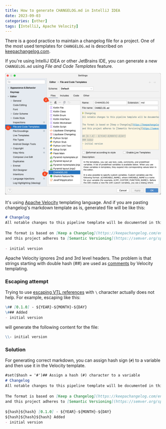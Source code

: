 ```yaml
---
title: How to generate CHANGELOG.md in IntelliJ IDEA
date: 2023-09-03
categories: [other]
tags: [IntelliJ, Apache Velocity]
---
```


There is a good practice to maintain a changelog file for a project. One of the most used templates for 
`CHANGELOG.md` is described on [keepachangelog.com](https://keepachangelog.com/en/1.1.0/).

If you're using IntelliJ IDEA or other JetBrains IDE, you can generate a new `CHANGELOG.md` using _File and Code
Templates_ feature.

![file-template.png](file-template.png)

It's using [Apache Velocity](https://velocity.apache.org/engine/devel/user-guide.html#Velocity_Template_Language_VTL:_An_Introduction) templating language.
And if you are pasting changelog's markdown template as is, generated file will be like this:

```markdown {hl_lines=["6-7"]}
# Changelog
All notable changes to this pipeline template will be documented in this file.

The format is based on [Keep a Changelog](https://keepachangelog.com/en/1.0.0/),
and this project adheres to [Semantic Versioning](https://semver.org/spec/v2.0.0.html).

- initial version
```

Apache Velocity ignores 2nd and 3rd level headers. The problem is that strings starting with double hash
(##) are used as [comments](https://velocity.apache.org/engine/devel/user-guide.html#comments) by Velocity templating.

### Escaping attempt

Trying to use [escaping VTL references](https://velocity.apache.org/engine/devel/user-guide.html#escaping-valid-vtl-references) 
with `\` character actually does not help. For example, escaping like this:
```markdown {hl_lines=["1-2"],linenostart=6}
\## [0.1.0] - ${YEAR}-${MONTH}-${DAY}
\### Added
- initial version
```
will generate the following content for the file:
```markdown {hl_lines=[1],linenostart=6}
\\- initial version
```

### Solution

For generating correct markdown, you can assign hash sign (`#`) to a variable and then use it in the 
Velocity template.

```markdown {hl_lines=[1,"8-9"]}
#set($hash = '#')## Assign a hash (#) character to a variable
# Changelog
All notable changes to this pipeline template will be documented in this file.

The format is based on [Keep a Changelog](https://keepachangelog.com/en/1.0.0/),
and this project adheres to [Semantic Versioning](https://semver.org/spec/v2.0.0.html).

${hash}${hash} [0.1.0] - ${YEAR}-${MONTH}-${DAY}
${hash}${hash}${hash} Added
- initial version
```
